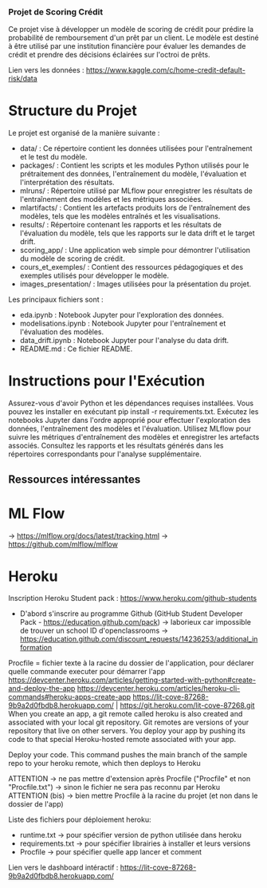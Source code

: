 ### Projet de Scoring Crédit
Ce projet vise à développer un modèle de scoring de crédit pour prédire la probabilité de remboursement d'un prêt par un client. Le modèle est destiné à être utilisé par une institution financière pour évaluer les demandes de crédit et prendre des décisions éclairées sur l'octroi de prêts.

Lien vers les données : https://www.kaggle.com/c/home-credit-default-risk/data

# Structure du Projet
Le projet est organisé de la manière suivante :
- data/ : Ce répertoire contient les données utilisées pour l'entraînement et le test du modèle.
- packages/ : Contient les scripts et les modules Python utilisés pour le prétraitement des données, l'entraînement du modèle, l'évaluation et l'interprétation des résultats.
- mlruns/ : Répertoire utilisé par MLflow pour enregistrer les résultats de l'entraînement des modèles et les métriques associées.
- mlartifacts/ : Contient les artefacts produits lors de l'entraînement des modèles, tels que les modèles entraînés et les visualisations.
- results/ : Répertoire contenant les rapports et les résultats de l'évaluation du modèle, tels que les rapports sur le data drift et le target drift.
- scoring_app/ : Une application web simple pour démontrer l'utilisation du modèle de scoring de crédit.
- cours_et_exemples/ : Contient des ressources pédagogiques et des exemples utilisés pour développer le modèle.
- images_presentation/ : Images utilisées pour la présentation du projet.

Les principaux fichiers sont :
- eda.ipynb : Notebook Jupyter pour l'exploration des données.
- modelisations.ipynb : Notebook Jupyter pour l'entraînement et l'évaluation des modèles.
- data_drift.ipynb : Notebook Jupyter pour l'analyse du data drift.
- README.md : Ce fichier README.

# Instructions pour l'Exécution
Assurez-vous d'avoir Python et les dépendances requises installées. Vous pouvez les installer en exécutant pip install -r requirements.txt.
Exécutez les notebooks Jupyter dans l'ordre approprié pour effectuer l'exploration des données, l'entraînement des modèles et l'évaluation.
Utilisez MLflow pour suivre les métriques d'entraînement des modèles et enregistrer les artefacts associés.
Consultez les rapports et les résultats générés dans les répertoires correspondants pour l'analyse supplémentaire.

## Ressources intéressantes
# ML Flow
-> https://mlflow.org/docs/latest/tracking.html
-> https://github.com/mlflow/mlflow

# Heroku
Inscription Heroku Student pack :
https://www.heroku.com/github-students

- D'abord s'inscrire au programme Github (GitHub Student Developer Pack - https://education.github.com/pack)
-> laborieux car impossible de trouver un school ID d'openclassrooms -> https://education.github.com/discount_requests/14236253/additional_information

Procfile = fichier texte à la racine du dossier de l'application, pour déclarer quelle commande executer pour démarrer l'app
https://devcenter.heroku.com/articles/getting-started-with-python#create-and-deploy-the-app
https://devcenter.heroku.com/articles/heroku-cli-commands#heroku-apps-create-app
https://lit-cove-87268-9b9a2d0fbdb8.herokuapp.com/ | https://git.heroku.com/lit-cove-87268.git
When you create an app, a git remote called heroku is also created and associated with your local git repository. Git remotes are versions of your repository that live on other servers. You deploy your app by pushing its code to that special Heroku-hosted remote associated with your app.

Deploy your code. This command pushes the main branch of the sample repo to your heroku remote, which then deploys to Heroku

ATTENTION -> ne pas mettre d'extension après Procfile ("Procfile" et non "Procfile.txt") -> sinon le fichier ne sera pas reconnu par Heroku
ATTENTION (bis) -> bien mettre Procfile à la racine du projet (et non dans le dossier de l'app)

Liste des fichiers pour déploiement heroku:
- runtime.txt -> pour spécifier version de python utilisée dans heroku
- requirements.txt -> pour spécifier librairies à installer et leurs versions
- Procfile -> pour spécifier quelle app lancer et comment

Lien vers le dashboard intéractif : https://lit-cove-87268-9b9a2d0fbdb8.herokuapp.com/